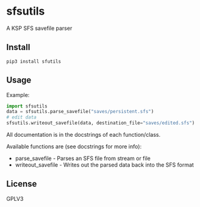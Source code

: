 # sfsutils

A KSP SFS savefile parser

## Install

`pip3 install sfutils`

## Usage

Example:
```python
import sfsutils
data = sfsutils.parse_savefile("saves/persistent.sfs")
# edit data
sfsutils.writeout_savefile(data, destination_file="saves/edited.sfs")
```
All documentation is in the docstrings of each function/class.

Available functions are (see docstrings for more info):
* parse_savefile - Parses an SFS file from stream or file
* writeout_savefile - Writes out the parsed data back into the SFS format

## License

GPLV3